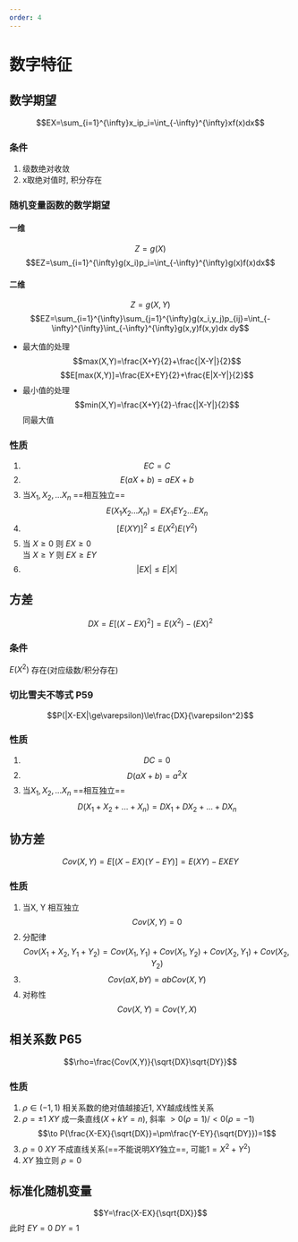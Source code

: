 ```yaml
---
order: 4
---
```


# 数字特征
## 数学期望
$$EX=\sum_{i=1}^{\infty}x_ip_i=\int_{-\infty}^{\infty}xf(x)dx$$
### 条件
1. 级数绝对收敛
2. x取绝对值时, 积分存在
### 随机变量函数的数学期望
#### 一维
$$Z=g(X)$$
$$EZ=\sum_{i=1}^{\infty}g(x_i)p_i=\int_{-\infty}^{\infty}g(x)f(x)dx$$
#### 二维
$$Z=g(X,Y)$$
$$EZ=\sum_{i=1}^{\infty}\sum_{j=1}^{\infty}g(x_i,y_j)p_{ij}=\int_{-\infty}^{\infty}\int_{-\infty}^{\infty}g(x,y)f(x,y)dx dy$$
* 最大值的处理 
$$max(X,Y)=\frac{X+Y}{2}+\frac{|X-Y|}{2}$$
$$E[max(X,Y)]=\frac{EX+EY}{2}+\frac{E|X-Y|}{2}$$
* 最小值的处理 
$$min(X,Y)=\frac{X+Y}{2}-\frac{|X-Y|}{2}$$
同最大值
### 性质
1. $$EC=C$$
2. $$E(aX+b)=aEX+b$$
3. 当$X_1,X_2,...X_n$ ==相互独立== 
$$E(X_1X_2...X_n)=EX_1EY_2...EX_n
$$
4. $$[E(XY)]^2\le E(X^2)E(Y^2)$$
5. 当 $X\ge0$ 则 $EX\ge0$  
当 $X\ge Y$ 则 $EX\ge EY$  
6. $$|EX|\le E|X|$$
## 方差
$$DX=E[(X-EX)^2]=E(X^2)-(EX)^2$$
### 条件
$E(X^2)$ 存在(对应级数/积分存在)
### 切比雪夫不等式 P59
$$P(|X-EX|\ge\varepsilon)\le\frac{DX}{\varepsilon^2}$$
### 性质
1. $$DC=0$$
2. $$D(aX+b)=a^2X$$
3. 当$X_1,X_2,...X_n$ ==相互独立== 
$$D(X_1+X_2+...+X_n)=DX_1+DX_2+...+DX_n$$
## 协方差
$$Cov(X,Y)=E[(X-EX)(Y-EY)]=E(XY)-EX EY$$
### 性质
1. 当X, Y 相互独立$$Cov(X,Y)=0$$
2. 分配律
$$Cov(X_1+X_2,Y_1+Y_2)=Cov(X_1,Y_1)+Cov(X_1,Y_2)+Cov(X_2,Y_1)+Cov(X_2,Y_2)$$
3. $$Cov(aX,bY)=abCov(X,Y)$$
4. 对称性
$$Cov(X,Y)=Cov(Y,X)$$
## 相关系数 P65
$$\rho=\frac{Cov(X,Y)}{\sqrt{DX}\sqrt{DY}}$$
### 性质
1. $\rho\in(-1,1)$ 相关系数的绝对值越接近1, XY越成线性关系
2. $\rho=\pm1$ $XY$ 成一条直线($X+kY=n$), 斜率 $>0(\rho=1)/<0(\rho=-1)$
$$\to P(\frac{X-EX}{\sqrt{DX}}=\pm\frac{Y-EY}{\sqrt{DY}})=1$$
3. $\rho=0$ $XY$ 不成直线关系(==不能说明$XY$独立==, 可能$1=X^2+Y^2$)
4. $XY$ 独立则 $\rho=0$
## 标准化随机变量
$$Y=\frac{X-EX}{\sqrt{DX}}$$
此时 $EY=0$ $DY=1$